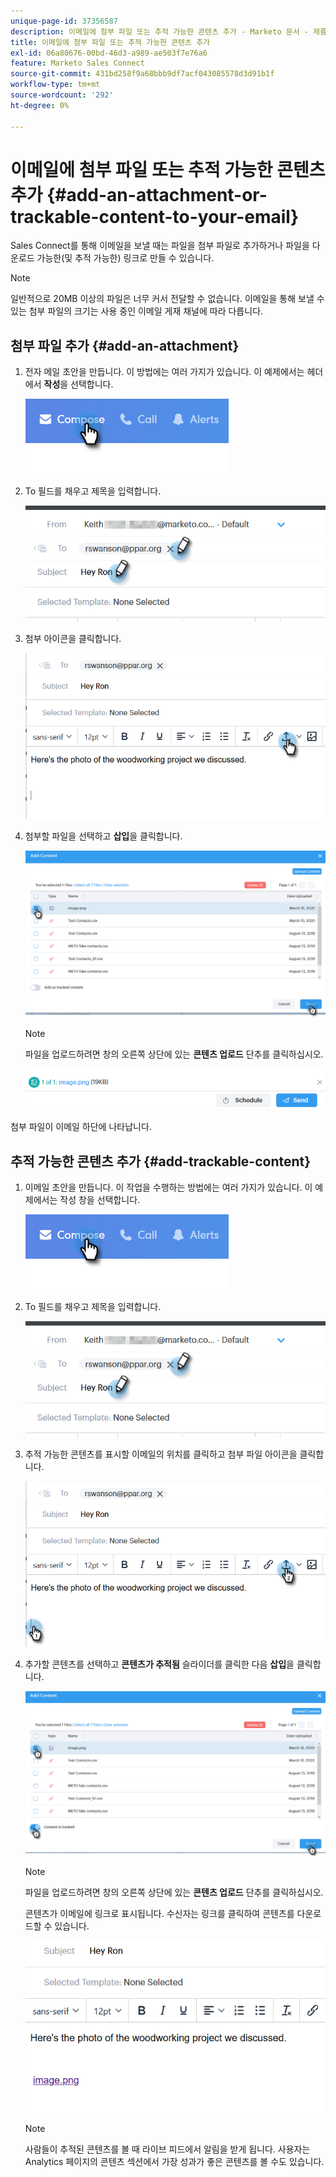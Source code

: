 ```yaml
---
unique-page-id: 37356587
description: 이메일에 첨부 파일 또는 추적 가능한 콘텐츠 추가 - Marketo 문서 - 제품 설명서
title: 이메일에 첨부 파일 또는 추적 가능한 콘텐츠 추가
exl-id: 06a80676-00bd-46d3-a989-ae503f7e76a6
feature: Marketo Sales Connect
source-git-commit: 431bd258f9a68bbb9df7acf043085578d3d91b1f
workflow-type: tm+mt
source-wordcount: '292'
ht-degree: 0%

---
```


# 이메일에 첨부 파일 또는 추적 가능한 콘텐츠 추가 {#add-an-attachment-or-trackable-content-to-your-email}

Sales Connect를 통해 이메일을 보낼 때는 파일을 첨부 파일로 추가하거나 파일을 다운로드 가능한(및 추적 가능한) 링크로 만들 수 있습니다.

>[!NOTE]
>
>일반적으로 20MB 이상의 파일은 너무 커서 전달할 수 없습니다. 이메일을 통해 보낼 수 있는 첨부 파일의 크기는 사용 중인 이메일 게재 채널에 따라 다릅니다.

## 첨부 파일 추가 {#add-an-attachment}

1. 전자 메일 초안을 만듭니다. 이 방법에는 여러 가지가 있습니다. 이 예제에서는 헤더에서 **작성**&#x200B;을 선택합니다.

   ![](assets/one-4.png)

1. To 필드를 채우고 제목을 입력합니다.

   ![](assets/attach-two.png)

1. 첨부 아이콘을 클릭합니다.

   ![](assets/attach-three.png)

1. 첨부할 파일을 선택하고 **삽입**&#x200B;을 클릭합니다.

   ![](assets/attach-four.png)

   >[!NOTE]
   >
   >파일을 업로드하려면 창의 오른쪽 상단에 있는 **콘텐츠 업로드** 단추를 클릭하십시오.

   ![](assets/attach-five.png)

첨부 파일이 이메일 하단에 나타납니다.

## 추적 가능한 콘텐츠 추가 {#add-trackable-content}

1. 이메일 초안을 만듭니다. 이 작업을 수행하는 방법에는 여러 가지가 있습니다. 이 예제에서는 작성 창을 선택합니다.

   ![](assets/one-4.png)

1. To 필드를 채우고 제목을 입력합니다.

   ![](assets/two-4.png)

1. 추적 가능한 콘텐츠를 표시할 이메일의 위치를 클릭하고 첨부 파일 아이콘을 클릭합니다.

   ![](assets/three-4.png)

1. 추가할 콘텐츠를 선택하고 **콘텐츠가 추적됨** 슬라이더를 클릭한 다음 **삽입**&#x200B;을 클릭합니다.

   ![](assets/four-4.png)

   >[!NOTE]
   >
   >파일을 업로드하려면 창의 오른쪽 상단에 있는 **콘텐츠 업로드** 단추를 클릭하십시오.

   콘텐츠가 이메일에 링크로 표시됩니다. 수신자는 링크를 클릭하여 콘텐츠를 다운로드할 수 있습니다.

   ![](assets/five-2.png)

   >[!NOTE]
   >
   >사람들이 추적된 콘텐츠를 볼 때 라이브 피드에서 알림을 받게 됩니다. 사용자는 Analytics 페이지의 콘텐츠 섹션에서 가장 성과가 좋은 콘텐츠를 볼 수도 있습니다.
